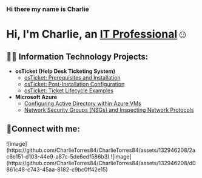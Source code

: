 ### Hi there my name is Charlie
<h1>Hi, I'm Charlie, an <a href="https://linkedin.com/in/CharlieTorres84">IT Professional</a>☺</h1> 

<h2>👨‍💻 Information Technology Projects:</h2>

- <b>osTicket (Help Desk Ticketing System)</b>
  - [osTicket: Prerequisites and Installation](https://github.com/joshmadakorcc/osticket-prereqs)
  - [osTicket: Post-Installation Configuration](https://github.com/CharlieTorres84/post-install-config)
  - [osTicket: Ticket Lifecycle Examples](https://github.com/CharlieTorres84/ticket-lifecycle)
- <b>Microsoft Azure</b>
  - [Configuring  Active Directory within Azure VMs](https://github.com/CharlieTorres84/configure-ad)
  - [Network Security Groups (NSGs) and Inspecting Network Protocols](https://github.com/CharlieTorres84/azure-network-protocols)

<h2>🤳Connect with me:</h2>
![image](https://github.com/CharlieTorres84/CharlieTorres84/assets/132946208/2ac6c151-d103-44e9-a87c-5de6edf586b3)
![image](https://github.com/CharlieTorres84/CharlieTorres84/assets/132946208/d0861c48-c743-45aa-8182-c9bc0ff42e15)

[linkedin]: https://linkedin.com/in/charlie-torres-26b004276
[youtube]: http://www.youtube.com/@SAVAGEGames390
